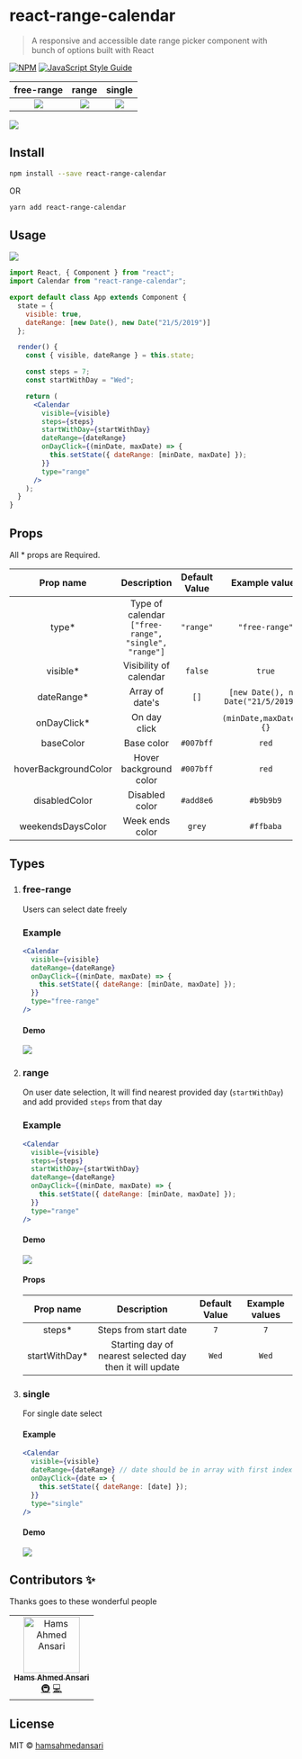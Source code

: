 # react-range-calendar

> A responsive and accessible date range picker component with bunch of options built with React

[![NPM](https://img.shields.io/npm/v/react-range-calendar.svg)](https://www.npmjs.com/package/react-range-calendar) [![JavaScript Style Guide](https://img.shields.io/badge/code_style-standard-brightgreen.svg)](https://standardjs.com)

|                           free-range                            |                              range                              |                             single                              |
| :-------------------------------------------------------------: | :-------------------------------------------------------------: | :-------------------------------------------------------------: |
| ![](https://media.giphy.com/media/j2w0ENwMrjtwdsx4Du/giphy.gif) | ![](https://media.giphy.com/media/QXgd2n6ZOt6xvTeuJh/giphy.gif) | ![](https://media.giphy.com/media/QYMYbEMXaukCROx7gQ/giphy.gif) |

![](https://media.giphy.com/media/U3VBtzauLwfaXrxmcb/giphy.gif)

## Install

```bash
npm install --save react-range-calendar
```

OR

```bash
yarn add react-range-calendar
```

## Usage

![](https://i.imgur.com/IiEWSrS.png)

```jsx
import React, { Component } from "react";
import Calendar from "react-range-calendar";

export default class App extends Component {
  state = {
    visible: true,
    dateRange: [new Date(), new Date("21/5/2019")]
  };

  render() {
    const { visible, dateRange } = this.state;

    const steps = 7;
    const startWithDay = "Wed";

    return (
      <Calendar
        visible={visible}
        steps={steps}
        startWithDay={startWithDay}
        dateRange={dateRange}
        onDayClick={(minDate, maxDate) => {
          this.setState({ dateRange: [minDate, maxDate] });
        }}
        type="range"
      />
    );
  }
}
```

## Props

All \* props are Required.

|      Prop name       |                     Description                      | Default Value |            Example values             |
| :------------------: | :--------------------------------------------------: | :-----------: | :-----------------------------------: |
|        type\*        | Type of calendar `["free-range", "single", "range"]` |   `"range"`   |            `"free-range"`             |
|      visible\*       |                Visibility of calendar                |    `false`    |                `true`                 |
|     dateRange\*      |                   Array of date's                    |     `[]`      | `[new Date(), new Date("21/5/2019")]` |
|     onDayClick\*     |                     On day click                     |               |        `(minDate,maxDate)=>{}`        |
|      baseColor       |                      Base color                      |   `#007bff`   |                 `red`                 |  | fontColor | Font Color | `` | `white` |
| hoverBackgroundColor |                Hover background color                |   `#007bff`   |                 `red`                 |  | hoverFontColor | Hover Font Color | `` | `white` |
|    disabledColor     |                    Disabled color                    |   `#add8e6`   |               `#b9b9b9`               |  | weekDaysColor | Week Days Color | `` | `#ff7b7b` |
|  weekendsDaysColor   |                   Week ends color                    |    `grey`     |               `#ffbaba`               |

## Types

1.  ### free-range

    Users can select date freely

    ### Example

    ```jsx
    <Calendar
      visible={visible}
      dateRange={dateRange}
      onDayClick={(minDate, maxDate) => {
        this.setState({ dateRange: [minDate, maxDate] });
      }}
      type="free-range"
    />
    ```

    #### Demo

    ![](https://media.giphy.com/media/j2w0ENwMrjtwdsx4Du/giphy.gif)

2.  ### range

    On user date selection, It will find nearest provided day (`startWithDay`) and add provided `steps` from that day

    ### Example

    ```jsx
    <Calendar
      visible={visible}
      steps={steps}
      startWithDay={startWithDay}
      dateRange={dateRange}
      onDayClick={(minDate, maxDate) => {
        this.setState({ dateRange: [minDate, maxDate] });
      }}
      type="range"
    />
    ```

    #### Demo

    ![](https://media.giphy.com/media/QXgd2n6ZOt6xvTeuJh/giphy.gif)

    #### Props

    |   Prop name    |                       Description                        | Default Value | Example values |
    | :------------: | :------------------------------------------------------: | :-----------: | :------------: |
    |    steps\*     |                  Steps from start date                   |      `7`      |      `7`       |
    | startWithDay\* | Starting day of nearest selected day then it will update |     `Wed`     |     `Wed`      |

3.  ### single

    For single date select

    #### Example

    ```jsx
    <Calendar
      visible={visible}
      dateRange={dateRange} // date should be in array with first index of active date i.e [new Date()]
      onDayClick={date => {
        this.setState({ dateRange: [date] });
      }}
      type="single"
    />
    ```

    #### Demo

    ![](https://media.giphy.com/media/QYMYbEMXaukCROx7gQ/giphy.gif)

## Contributors ✨

Thanks goes to these wonderful people

<!-- ALL-CONTRIBUTORS-LIST:START - Do not remove or modify this section -->
<!-- prettier-ignore -->
<table>
  <tr>
    <td align="center"><a href="https://github.com/hamsahmedansari"><img src="https://avatars1.githubusercontent.com/u/35776235?s=460&v=4" width="100px;" alt="Hams Ahmed Ansari"/><br /><sub><b>Hams Ahmed Ansari</b></sub></a><br /><a href="#" title="Infrastructure  (Hosting, Build-Tools,Complete Setup, etc)">🚇</a> <a href="#" title="Code">💻</a></td>
  </tr>
</table>

## License

MIT © [hamsahmedansari](https://github.com/hamsahmedansari)

